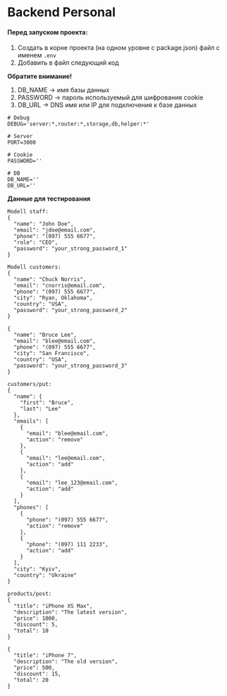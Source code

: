 # Backend Personal

#### Перед запуском проекта:
1. Создать в корне проекта (на одном уровне с package.json) файл с именем `.env`
2. Добавить в файл следующий код

**Обратите внимание!**
1. DB_NAME → имя базы данных
2. PASSWORD → пароль используемый для шифрования cookie
3. DB_URL → DNS имя или IP для подключения к базе данных

```
# Debug
DEBUG='server:*,router:*,storage,db,helper:*'

# Server
PORT=3000

# Cookie
PASSWORD=''

# DB
DB_NAME=''
DB_URL=''
```

**Данные для тестирования**
```
Modell staff: 
{
  "name": "John Doe",
  "email": "jdoe@email.com",
  "phone": "(097) 555 6677",
  "role": "CEO",
  "password": "your_strong_password_1"
}

Modell customers: 
{
  "name": "Chuck Norris",
  "email": "cnorris@email.com",
  "phone": "(097) 555 6677",
  "city": "Ryan, Oklahoma",
  "country": "USA",
  "password": "your_strong_password_2"
}

{
  "name": "Bruce Lee",
  "email": "blee@email.com",
  "phone": "(097) 555 6677",
  "city": "San Francisco",
  "country": "USA",
  "password": "your_strong_password_3"
}

customers/put:
{
  "name": {
    "first": "Bruce",
    "last": "Lee"
  },
  "emails": [
    {
      "email": "blee@email.com",
      "action": "remove"
    },
    {
      "email": "lee@email.com",
      "action": "add"
    },
    {
      "email": "lee_123@email.com",
      "action": "add"
    }
  ],
  "phones": [
    {
      "phone": "(097) 555 6677",
      "action": "remove"
    },
    {
      "phone": "(097) 111 2233",
      "action": "add"
    }
  ],
  "city": "Kyiv",
  "country": "Ukraine"
}

products/post:
{
  "title": "iPhone XS Max",
  "description": "The latest version",
  "price": 1000,
  "discount": 5,
  "total": 10
}

{
  "title": "iPhone 7",
  "description": "The old version",
  "price": 500,
  "discount": 15,
  "total": 20
}
```